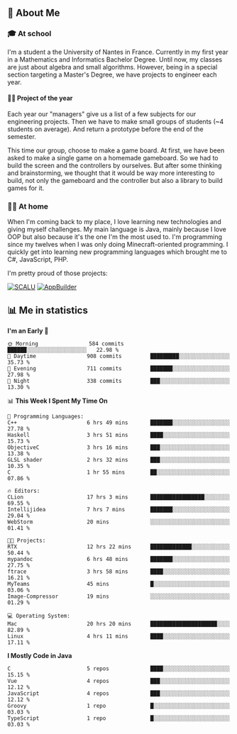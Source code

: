 ## 👀 About Me

### 🎓 At school

I'm a student a the University of Nantes in France. Currently in my first year in a Mathematics and Informatics Bachelor Degree. Until now, my classes are just about algebra and small algorithms. However, being in a special section targeting a Master's Degree, we have projects to engineer each year. 

#### 🔧🔬 Project of the year

Each year our "managers" give us a list of a few subjects for our engineering projects. Then we have to make small groups of students (~4 students on average). And return a prototype before the end of the semester.

This time our group, choose to make a game board. At first, we have been asked to make a single game on a homemade gameboard. So we had to build the screen and the controllers by ourselves. 
But after some thinking and brainstorming, we thought that it would be way more interesting to build, not only the gameboard and the controller but also a library to build games for it.

### 👨‍💻 At home

When I'm coming back to my place, I love learning new technologies and giving myself challenges. My main language is Java, mainly because I love OOP but also because it's the one I'm the most used to. I'm programming since my twelves when I was only doing Minecraft-oriented programming.  I quickly get into learning new programming languages which brought me to C#, JavaScript, PHP. 

I'm pretty proud of those projects:

[![SCALU](https://github-readme-stats.vercel.app/api/pin?username=renardfute&repo=SCALU)](https://github.com/renardfute/scalu)
[![AppBuilder](https://github-readme-stats.vercel.app/api/pin?username=pulsedev2&repo=AppBuilder)](https://github.com/pulsedev2/AppBuilder)

## 📊 Me in statistics
<!--START_SECTION:waka-->
**I'm an Early 🐤** 

```text
🌞 Morning                584 commits         ██████░░░░░░░░░░░░░░░░░░░   22.98 % 
🌆 Daytime                908 commits         █████████░░░░░░░░░░░░░░░░   35.73 % 
🌃 Evening                711 commits         ███████░░░░░░░░░░░░░░░░░░   27.98 % 
🌙 Night                  338 commits         ███░░░░░░░░░░░░░░░░░░░░░░   13.30 % 
```


📊 **This Week I Spent My Time On** 

```text
💬 Programming Languages: 
C++                      6 hrs 49 mins       ███████░░░░░░░░░░░░░░░░░░   27.78 % 
Haskell                  3 hrs 51 mins       ████░░░░░░░░░░░░░░░░░░░░░   15.73 % 
ObjectiveC               3 hrs 16 mins       ███░░░░░░░░░░░░░░░░░░░░░░   13.38 % 
GLSL shader              2 hrs 32 mins       ███░░░░░░░░░░░░░░░░░░░░░░   10.35 % 
C                        1 hr 55 mins        ██░░░░░░░░░░░░░░░░░░░░░░░   07.86 % 

🔥 Editors: 
CLion                    17 hrs 3 mins       █████████████████░░░░░░░░   69.55 % 
Intellijidea             7 hrs 7 mins        ███████░░░░░░░░░░░░░░░░░░   29.04 % 
WebStorm                 20 mins             ░░░░░░░░░░░░░░░░░░░░░░░░░   01.41 % 

🐱‍💻 Projects: 
RTX                      12 hrs 22 mins      █████████████░░░░░░░░░░░░   50.44 % 
mypandoc                 6 hrs 48 mins       ███████░░░░░░░░░░░░░░░░░░   27.75 % 
ftrace                   3 hrs 58 mins       ████░░░░░░░░░░░░░░░░░░░░░   16.21 % 
MyTeams                  45 mins             █░░░░░░░░░░░░░░░░░░░░░░░░   03.06 % 
Image-Compressor         19 mins             ░░░░░░░░░░░░░░░░░░░░░░░░░   01.29 % 

💻 Operating System: 
Mac                      20 hrs 20 mins      █████████████████████░░░░   82.89 % 
Linux                    4 hrs 11 mins       ████░░░░░░░░░░░░░░░░░░░░░   17.11 % 
```

**I Mostly Code in Java** 

```text
C                        5 repos             ████░░░░░░░░░░░░░░░░░░░░░   15.15 % 
Vue                      4 repos             ███░░░░░░░░░░░░░░░░░░░░░░   12.12 % 
JavaScript               4 repos             ███░░░░░░░░░░░░░░░░░░░░░░   12.12 % 
Groovy                   1 repo              █░░░░░░░░░░░░░░░░░░░░░░░░   03.03 % 
TypeScript               1 repo              █░░░░░░░░░░░░░░░░░░░░░░░░   03.03 % 
```




<!--END_SECTION:waka-->
